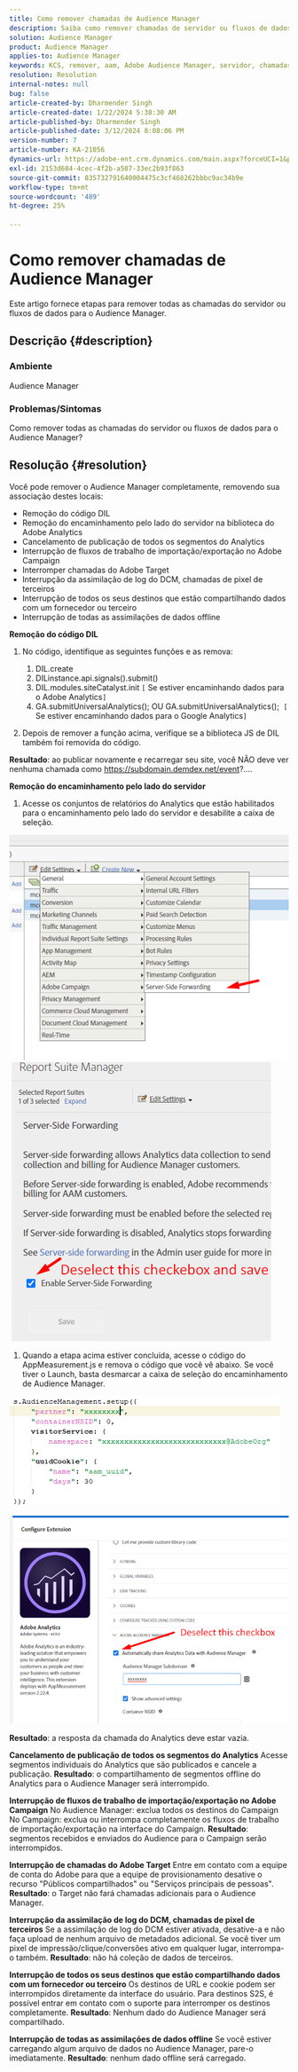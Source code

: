 ```yaml
---
title: Como remover chamadas de Audience Manager
description: Saiba como remover chamadas de servidor ou fluxos de dados em chamadas Audience Manager.
solution: Audience Manager
product: Audience Manager
applies-to: Audience Manager
keywords: KCS, remover, aam, Adobe Audience Manager, servidor, chamadas, chamadas do servidor, como fazer
resolution: Resolution
internal-notes: null
bug: false
article-created-by: Dharmender Singh
article-created-date: 1/22/2024 5:38:30 AM
article-published-by: Dharmender Singh
article-published-date: 3/12/2024 8:08:06 PM
version-number: 7
article-number: KA-21056
dynamics-url: https://adobe-ent.crm.dynamics.com/main.aspx?forceUCI=1&pagetype=entityrecord&etn=knowledgearticle&id=42a4f075-e8b8-ee11-a569-6045bd006149
exl-id: 2153d684-4cec-4f2b-a507-33ec2b93f863
source-git-commit: 835732791640004475c3cf468262bbbc9ac34b9e
workflow-type: tm+mt
source-wordcount: '489'
ht-degree: 25%

---
```


# Como remover chamadas de Audience Manager


Este artigo fornece etapas para remover todas as chamadas do servidor ou fluxos de dados para o Audience Manager.

## Descrição {#description}


### Ambiente

Audience Manager

### Problemas/Sintomas

Como remover todas as chamadas do servidor ou fluxos de dados para o Audience Manager?


## Resolução {#resolution}


Você pode remover o Audience Manager completamente, removendo sua associação destes locais:

- Remoção do código DIL
- Remoção do encaminhamento pelo lado do servidor na biblioteca do Adobe Analytics
- Cancelamento de publicação de todos os segmentos do Analytics
- Interrupção de fluxos de trabalho de importação/exportação no Adobe Campaign
- Interromper chamadas do Adobe Target
- Interrupção da assimilação de log do DCM, chamadas de pixel de terceiros
- Interrupção de todos os seus destinos que estão compartilhando dados com um fornecedor ou terceiro
- Interrupção de todas as assimilações de dados offline




<b>Remoção do código DIL</b>

1. No código, identifique as seguintes funções e as remova:

   1. DIL.create
   2. DILinstance.api.signals().submit()
   3. DIL.modules.siteCatalyst.init `[` Se estiver encaminhando dados para o Adobe Analytics`]`
   4. GA.submitUniversalAnalytics(); OU GA.submitUniversalAnalytics();  `[` Se estiver encaminhando dados para o Google Analytics`]`
2. Depois de remover a função acima, verifique se a biblioteca JS de DIL também foi removida do código.


<b>Resultado</b>: ao publicar novamente e recarregar seu site, você NÃO deve ver nenhuma chamada como https://subdomain.demdex.net/event?....



<b>Remoção do encaminhamento pelo lado do servidor</b>

1. Acesse os conjuntos de relatórios do Analytics que estão habilitados para o encaminhamento pelo lado do servidor e desabilite a caixa de seleção.


![](assets/8a6b5fd5-676c-ed11-9562-6045bd006239.png) ![](assets/8d6b5fd5-676c-ed11-9562-6045bd006239.png)

1. Quando a etapa acima estiver concluída, acesse o código do AppMeasurement.js e remova o código que você vê abaixo. Se você tiver o Launch, basta desmarcar a caixa de seleção do encaminhamento de Audience Manager.


![](assets/8c6b5fd5-676c-ed11-9562-6045bd006239.png)             ![](assets/8b6b5fd5-676c-ed11-9562-6045bd006239.png)

<b>Resultado</b>: a resposta da chamada do Analytics deve estar vazia.

<b>Cancelamento de publicação de todos os segmentos do Analytics</b>
Acesse segmentos individuais do Analytics que são publicados e cancele a publicação.
<b>Resultado</b>: o compartilhamento de segmentos offline do Analytics para o Audience Manager será interrompido.

<b>Interrupção de fluxos de trabalho de importação/exportação no Adobe Campaign</b>
No Audience Manager: exclua todos os destinos do Campaign
No Campaign: exclua ou interrompa completamente os fluxos de trabalho de importação/exportação na interface do Campaign.
<b>Resultado</b>: segmentos recebidos e enviados do Audience para o Campaign serão interrompidos.

<b>Interrupção de chamadas do Adobe Target</b>
Entre em contato com a equipe de conta do Adobe para que a equipe de provisionamento desative o recurso &quot;Públicos compartilhados&quot; ou &quot;Serviços principais de pessoas&quot;.
<b>Resultado</b>: o Target não fará chamadas adicionais para o Audience Manager.

<b>Interrupção da assimilação de log do DCM, chamadas de pixel de terceiros</b>
Se a assimilação de log do DCM estiver ativada, desative-a e não faça upload de nenhum arquivo de metadados adicional.
Se você tiver um pixel de impressão/clique/conversões ativo em qualquer lugar, interrompa-o também.
<b>Resultado</b>: não há coleção de dados de terceiros.

<b>Interrupção de todos os seus destinos que estão compartilhando dados com um fornecedor ou terceiro</b>
Os destinos de URL e cookie podem ser interrompidos diretamente da interface do usuário.
Para destinos S2S, é possível entrar em contato com o suporte para interromper os destinos completamente.
<b>Resultado</b>: Nenhum dado do Audience Manager será compartilhado.

<b>Interrupção de todas as assimilações de dados offline</b>
Se você estiver carregando algum arquivo de dados no Audience Manager, pare-o imediatamente.
<b>Resultado</b>: nenhum dado offline será carregado.
